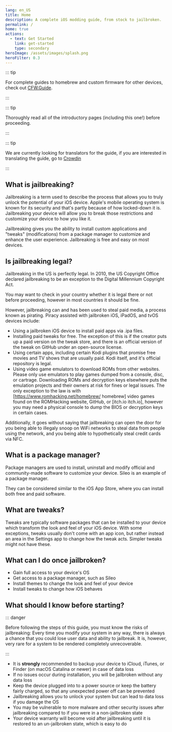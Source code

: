```yaml
---
lang: en_US
title: Home
description: A complete iOS modding guide, from stock to jailbroken.
permalink: /
home: true
actions:
  - text: Get Started
    link: get-started
    type: secondary
heroImage: /assets/images/splash.png
heroFilter: 0.3
---
```


::: tip

For complete guides to homebrew and custom firmware for other devices, check out [CFW.Guide](https://cfw.guide).

:::

::: tip

Thoroughly read all of the introductory pages (including this one!) before proceeding.

:::

::: tip

We are currently looking for translators for the guide, if you are interested in translating the guide, go to [Crowdin](https://crowdin.com/project/ioscfwguide)

:::

## What is jailbreaking?

Jailbreaking is a term used to describe the process that allows you to truly unlock the potential of your iOS device. Apple's mobile operating system is known for its security and that's partly because of how locked-down it is. Jailbreaking your device will allow you to break those restrictions and customize your device to how you like it.

Jailbreaking gives you the ability to install custom applications and "tweaks" (modifications) from a package manager to customize and enhance the user experience. Jailbreaking is free and easy on most devices.

## Is jailbreaking legal?

Jailbreaking in the US is perfectly legal. In 2010, the US Copyright Office declared jailbreaking to be an exception to the Digital Millennium Copyright Act.

You may want to check in your country whether it is legal there or not before proceeding, however in most countries it should be fine.

However, jailbreaking can and has been used to steal paid media, a process known as pirating. Piracy assisted with jailbroken iOS, iPadOS, and tvOS devices include:
* Using a jailbroken iOS device to install paid apps via .ipa files.
* Installing paid tweaks for free. The exception of this is if the creator puts up a paid version on the tweak store, and there is an official version of the tweak on GitHub under an open-source license.
* Using certain apps, including certain Kodi plugins that promise free movies and TV shows that are usually paid. Kodi itself, and it's official repository is legal.
* Using video game emulators to download ROMs from other websites. Please only use emulators to play games dumped from a console, disc, or cartrage. Downloading ROMs and decryption keys elsewhere puts the emulation projects and their owners at risk for fines or legal issues. The only exception to the law is with [https://www.romhacking.net/homebrew/ homebrew] video games found on the ROMHacking website, GitHub, or [itch.io itch.io], however you may need a physical console to dump the BIOS or decryption keys in certain cases. 

Additionally, it goes without saying that jailbreaking can open the door for you being able to illegaly snoop on WiFi networks to steal data from people using the network, and you being able to hypothetically steal credit cards via NFC. 

## What is a package manager?

Package managers are used to install, uninstall and modify official and community-made software to customize your device. Sileo is an example of a package manager.

They can be considered similar to the iOS App Store, where you can install both free and paid software.

## What are tweaks?

Tweaks are typically software packages that can be installed to your device which transform the look and feel of your iOS device. With some exceptions, tweaks usually don't come with an app icon, but rather instead an area in the Settings app to change how the tweak acts. Simpler tweaks might not have these.

## What can I do once jailbroken?

- Gain full access to your device's OS
- Get access to a package manager, such as Sileo
- Install themes to change the look and feel of your device
- Install tweaks to change how iOS behaves

## What should I know before starting?

::: danger

Before following the steps of this guide, you must know the risks of jailbreaking: Every time you modify your system in any way, there is always a chance that you could lose user data and ability to jailbreak. It is, however, very rare for a system to be rendered completely unrecoverable.

:::

- It is **strongly** recommended to backup your device to iCloud, iTunes, or Finder (on macOS Catalina or newer) in case of data loss
- If no issues occur during installation, you will be jailbroken without any data loss
- Keep the device plugged into to a power source or keep the battery fairly charged, so that any unexpected power off can be prevented
- Jailbreaking allows you to unlock your system but can lead to data loss if you damage the OS
- You may be vulnerable to more malware and other security issues after jailbreaking compared to if you were in a non-jailbroken state
- Your device warranty will become void after jailbreaking until it is restored to an un-jailbroken state, which is easy to do
